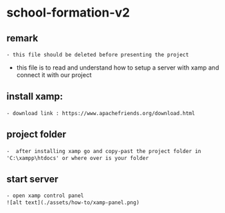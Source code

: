 # school-formation-v2

## remark

    - this file should be deleted before presenting the project

- this file is to read and understand how to setup a server with xamp and connect it with our project

## install xamp:

    - download link : https://www.apachefriends.org/download.html

## project folder

    -  after installing xamp go and copy-past the project folder in 'C:\xampp\htdocs' or where over is your folder

## start server

    - open xamp control panel
    ![alt text](./assets/how-to/xamp-panel.png)
